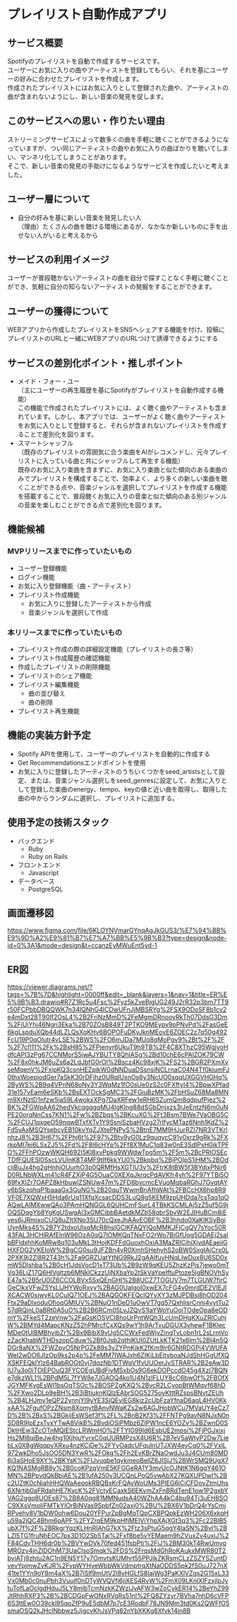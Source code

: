# プレイリスト自動作成アプリ

## サービス概要
Spotifyのプレイリストを自動で作成するサービスです。<br>
ユーザーにお気に入りの曲やアーティストを登録してもらい、それを基にユーザーの好みに合わせたプレイリストを作成します。<br>
作成されたプレイリストにはお気に入りとして登録された曲や、アーティストの曲が含まれないようにし、新しい音楽の発見を促します。

## このサービスへの思い・作りたい理由
ストリーミングサービスによって数多くの曲を手軽に聴くことができるようになっていますが、つい同じアーティストの曲やお気に入りの曲ばかりを聴いてしまい、マンネリ化してしまうことがあります。<br>
そこで、新しい音楽の発見の手助けになるようなサービスを作成したいと考えました。

## ユーザー層について
- 自分の好みを基に新しい音楽を発見したい人<br>
（理由）たくさんの曲を聴ける環境にあるが、なかなか新しいものに手を出せない人がいると考えるから

## サービスの利用イメージ
ユーザーが普段聴かないアーティストの曲を自分で探すことなく手軽に聴くことができ、気軽に自分の知らないアーティストの発掘をすることができます。

## ユーザーの獲得について
WEBアプリから作成したプレイリストをSNSへシェアする機能を付け、投稿にプレイリストのURLと一緒にWEBアプリのURLつけて誘導できるようにする

## サービスの差別化ポイント・推しポイント
- メイド・フォー・ユー<br>
  （主にユーザーの再生履歴を基にSpotifyがプレイリストを自動作成する機能）<br>
  この機能で作成されたプレイリストには、よく聴く曲やアーティストも含まれています。しかし、本アプリでは、ユーザーがよく聴く曲やアーティストをお気に入りとして登録すると、それらが含まれないプレイリストを作成することで差別化を図ります。
- スマートシャッフル<br>
  （既存のプレイリストの雰囲気に合う楽曲をAIがレコメンドし、元々プレイリストに入っている曲と共にシャッフルして再生する機能）<br>
  既存のお気に入り楽曲を含まずに、お気に入り楽曲と似た傾向のある楽曲のみでプレイリストを構成することで、効率よく、より多くの新しい楽曲を聴くことができる点や、音楽ジャンルを選択してプレイリストを作成する機能を搭載することで、普段聴くお気に入りの音楽と似た傾向のある別ジャンルの音楽を楽しむことができる点で差別化を図ります。

## 機能候補
### MVPリリースまでに作っていたいもの
- ユーザー登録機能
- ログイン機能
- お気に入り登録機能（曲・アーティスト）
- プレイリスト作成機能
  - お気に入りに登録したアーティストから作成
  - 音楽ジャンルを選択して作成

### 本リリースまでに作っていたいもの
- プレイリスト作成の際の詳細設定機能（プレイリストの長さ等）
- プレイリスト作成履歴の確認機能
- 作成したプレイリストの削除機能
- プレイリストのシェア機能
- プレイリスト編集機能
  - 曲の並び替え
  - 曲の削除
- プレイリスト再生機能

## 機能の実装方針予定
- Spotify APIを使用して、ユーザーのプレイリストを自動的に作成する
- Get Recommendationsエンドポイントを使用
- お気に入りに登録したアーティストのうちいくつかをseed_artistsとして設定、または、音楽ジャンル選択しをseed_genresに設定して、お気に入りとして登録した楽曲のenergy、tempo、keyの値と近い曲を取得し、取得した曲の中からランダムに選択し、プレイリストに追加する。

## 使用予定の技術スタック
- バックエンド
  - Ruby
  - Ruby on Rails
- フロントエンド
  - Javascript
- データベース
  - PostgreSQL

## 画面遷移図
https://www.figma.com/file/6KLOYNVmarGYnqAgJkGUS3/%E7%94%BB%E9%9D%A2%E9%81%B7%E7%A7%BB%E5%9B%B3?type=design&node-id=0%3A1&mode=design&t=ccanzEyMWuEnt5yd-1

## ER図
https://viewer.diagrams.net/?tags=%7B%7D&highlight=0000ff&edit=_blank&layers=1&nav=1&title=ER%E5%9B%B3.drawio#R7Z1Rc5u4Fsc%2Fyz5kZveBjgUG249J2rR32p3bm7TT9r50FCPbbDBQQWK7n34lQNhG4ICDwUFnJjMBSRYg%2FSX9ODoSF8b1cv2e4mDxt28T90If2OsL4%2B2FriNzMmD%2FeMgmDRnooyRkTh07DdsG3Dm%2FiUiYhj46Ngn3Eka%2B70ZOsB849T2PTKO9MEypv9pPNvPd%2FasGeE6kgLspduXQb44dLZLQsXgKHv6BOPOFuDKyJknMEovE6ZOEC2z7q50g492FcU19P0qOlutr4vLSE%2BWS%2FO6mJDa7MUq8qMoPgv9%2Bt%2F%2F%2F7cfl11%2Fk%2BsH85%2FPjenyr6UkuT9h9TB%2F4C8XThzC95WgjyoHdfcAPI3zPg67CCNMorS5jwAJYBUTY8QhlASg%2Bd10chE6cPAlZOK79CW%2F8x0hkJM6uZs6a2LdJbfG0rOI%2Bscz4Kc98xjK%2FS2%2BGR2PXmXvseMqenV%2FxipKQ3csnHEZpikW0dNNDuaDSsnsiNCLrnaC04N4Tf0kiumFJ0thxWoepiodGer7aSkK30rDFjhz0URqIUxnOs6y3NcUO0sqqUXGGVHGHq%2ByWS%2B9q4VPnN68oNy3Y3WqMz1fO0sUe0zS2c0FXftyI4%2BpwXPfad31e157vEam6eSKb%2BsEXTOckSgMC3%2FGiuBzMK%2FbHSuZ68Ma8MNm9XrNztD1nfzw5ja59L4wokxXPg7DaXRFew1eRH6SZumQm8qdpufPjez%2BK%2FGWpAA62hedVkcqgqgqMU4lgKIng88dSGbDnjxzs3rJeEntzN6m0uNPE20orqNnCss7KN1%2Fw%2BZbqs%2BKcuXG%2Ft3Bsm7BWe7VaOBG5C%2FCUJ1qxgeO59nqwBTxfXTv1Y9SsnjSzbaHVzg27rIfycMTaz6Nnh1KdZ%2Fd5vAxMSQYsebcyEB10kvYqZJXtePNPyS%2BtnE7MM9HJurRZI7NR3VTKrlnhzJ8%2B3H67%2FPhj6t%2F97%2Btv9yG0Lz9quqycC91y0xrz9gRk%2FXrkpMI7ei6LSxZJ5%2Fd%2F8l6cHYp%2Ff8X1MuC1q83w0nE3SdIPxH0ikTPFO%2FFhPOzwWKQH692I5KI8xvPpkg9WWdwTpg5m%2F5m%2BcPRIOSEcTDfFQUESl0SscLVUlnK8T4MF9tIf6kkYU0%2Bkpbq%2BjPOIpS1iHM%2BOdcijBuJx4hg2gHnhjOUurhO3p0QRMfHsXGTlU3v%2FtrK8tBW5f3BYdjxPNir6D0RLNbWXLm41cR4FZXjP4G5OuaC0XEXqJkrqcPdAVKfr4yh%2F97YTBi5O69fxXIZr7OAPZ8kHbuwlZSNUw47m%2FD8bycmcEVuqMqbaRGhJ7GvqtAYv6bSkzqhqP1baaaGx3GuNG%2B20quTWwmBnAfhWAt%2FBCcHX6hp8R9VF0E7XQWxH5Hda6rUq11XfqXcsacDDS3LuQ8g5KEM9zpUHDda7csTqq1qOAQwLAIMXwwQAo3PAmHQNGGL6QUHCmFSurL4TBkKSCMLAj5zZ5uf5G9jOQSDqgYb8YgKgUSwgAI3xGMCibbBAetdkMZb58qbrSbvW2EJIHuBCm8iEyes6jJRmixoCUQ8uZItXNp3SU70cQxeJhAAvEOBF%2B3hhdo0XaKIKSyBgiUynMks4S%2B7Y2tdxoUlxqMcR8hsIGClKFAQYIQoMMKJFjCgQV7sYoc50R43FAL3HCHlRAfEInW96OzA0qQ7lOMKQqTNxFO2rWo7BiGfUog5GDAEj2saIbBFldxhhKoMRw8q103uMkL3tHojKDFFdGuoxhOxiA3MaZRICihiXjydAEaeiiGHXFDG2VKEIoW%2BgCG0su9JFZBn4vR0XmhSHehyhS2oBW0SxgIAiCrx0L2PXK9j2Zl8R2T43h%2Fa9GRZUatYtNG9RkJ2gAAlfuvHNqLIwDux8U6SD0xmW5Dlshba%2B0cH1JdsVocD1xT73Ub%2B9zW9qKEU5ZhzKzPjs7jewo0mTVq36LjZ17Q6HlVgltzb6MNkICkzzUjNXbaYp2tSkVaYpeIftuPtoze5lgBNOVhSyE47a%2B5rU0IZ6CCOLBVx5SxQEnGHI%2B8UCZ7TOGUV7m7TLGUW7firCGeClkxVFwZ5YsLlJHYWoRxvy%2BAG0UaIgoI0xwEX7cFG4v0mrdDE2VIEJIXCACW0sjwyKL0CuIQ71OEJ%2BAQGOKFEQcIQYvXY3zMJPDBsi8hOD204Ftx29aDlxoduOfioqGMIUV%2BNuO1nDeD1uOwVT7gq57QxhlisrCnni4vytTu257dRQinL0aBRt0A5uO%2B2B6RCm05LvJZQvS1IaYWoYuOojTOdeOpa8eODmY%2FkeST2zeVnw%2FaGsKOSVCI8hoUrPntWQh3LcUmDHgKXuZRICuhjW%2BMYd4MapcKNzZ52hPMrcfCxXQs9wY1h9ArTvuDGUX3vhewF1BKIecMDeOtUlBMBhyibZr%2Bx9BibX9vUg5CCWxFedWjvZingTvLobn1rL2sLrmVozZacKhabWTHDszopCduw%2Bf0Jsb2qthlKUI0ZUtLkKTK21x6Im%2BI4n5QDGr8aNX%2FWZpvO5NrPGZk89s3yZYPnKikK2fKm9Ir6GNtRDGPi4VWUFAWeI2wDO6JIzOp9ks2p4p%2FeMM7IWAJxh6ZIKiLbEjtvboaNJdShHGgUfXQXSKFEQkIYlz64BabROGt0vj7dqzNb1DTWqV1fvUUOerJvSTRAR%2B2eAw3DlU7u3o0iTOlEPOuQ3FYCOEgUBdFiyMSxbOs9G6ekDOPccdO45g4XzI7BQNe7dkzWL1%2BPdM5L7fYW8e7JGAOQ4ko1U4N1zlFLUY8cC6bwOf%2FBOfXJGYMFKygEsWI1bsOqTSOc%2BOSPZgKXQ%2BvcR2LCyopBtWMqvf68hD%2FXwo2DLp9eBH%2B3iBtiuknKQlzEAbrSOG5275oyKtttRZspsBNvtZEUh%2B4LHJmy1eQP22ynnjYI9yYE3SiQEvIEG8kjz2cUbFzaYfnaD6aqL4HV0KkxAA%2FgufOPzZNsm8XomytBAnvNWaKZs2w6AGJHobWCu7MVaUY4eCz7D%2B%2BxS%2BGkijEsWSef3f%2FL%2BnB2Kf3%2FFNTPg9avN8NJxN0nSD8R9IpEzxTvxYTwA8VikB%2BvdiOSiPMbz6ZIPW1ncE6YOZv%2BZwnD0SDktHEw3ZcOTnMQlEStcLRWmHO%2FTYIG99Id6EsbUE2mpsi%2FjPGJxixjHs2Ml8qiBeJw4hg1lXjhjuYvrxC0qUURMPzsX4U6R%2B7eV5aWtyP2Dw7LjebLx0X8gWqqpvXRxu4nzKCjDe%2FYyOadcUFquInUTJXW4eyCq0%2FVxlL972wkDho5JsOO5DN3YwR%2FOkg%2Fh2EvKBrZNaOwdJu3J4CUm80MD6j3aSHoE9XY%2BKYsK%2FIJvuqbe1qykmeoBellZ6JISlJ%2BWrSMQ9UgX7KQ1NASMgRB8y%2B0coKPzqVmE5KFGGeRA1Y3mvUcOJNtK1N6gqY461OMN%2BPpvdQkBbiAE%2B1ufA250v3UCQnLPoQ5vwAbX27KQXUPDwI%2Bc2UZtK0cNjahHHQWaAeookRBQBxKrFQAyWoUMs3PIEG6jCjCFDovZtmUhs6XNrtjb0aFRdahHE7KvcK%2FVctyECaxkS6EKvmZxFnBRdTenE1ow1P2gxbYVAG2ggq8UOEs87%2B8A0qg81MMNudsA40WZhAA4kC4bu94Tj3uEH8SOC9XXsVmoIiFMTkYIOrBiNVas9SpbfZn02axj0%2BU%2BX6V1bDrQ4rYsCmjRPvehv8V1bDW0ohw6Dou20YFPurZpBgMqTQpCXBPQpkEzWH206X6xkqHu59a2jQC4Bhm6pAPF%2FYZrqEM9kpHfjMEIViYhpXAjXGt3q3%2Fc22BIB5ubX7f%2F%2BRkgrYqzKLHnRIAhG7kX%2Ftz3sPtuG5qgY4IaSN%2BvI%2BLZl5TG1fruNhEOC7px3D1O2Sb5Taj%2Fxf8be5vYEMaem9hZVuxZv4uxiJ%2F84CdvTHH6dr0b%2BVYwDVk70fed451fsbPtj%2FiJ%2BM30kT4RwUmyqMROzv4jnZIDOhM73UaClsoSmqk%2FDS%2FrqsMdGhRoKAukxMWR80T2bviATj9zhtu2AC1n9EN5Y17y7OmvtsKUMhrt55PPJikZKRsmCLzZSZYSZuntDvevYpjmwZvKJR%2FvpWYHyeWbbWkVdmptrqXtNaODDS5pk2fS0uJ727nX41te1YYn9oY8m4aX%2B7iSlf9mUtV2l8vHGLfS8IajWg3PaKXlVZgs2G15xL33Vx0Mb0c0nuPbh3Vuujf0nDTyWVQVfj6jiXES4RvW%2FmX09LKnlXIFzxjlpJytuTofLaOclgdHduJ5LY8mlbTcmNzkKZWzlJvAFW3wZoCykER14%2BeYhZ99JtRhhRXP3%2B%2BCDGpFwONxRVgRs51nI%2FQ8ZYzyr7BVha7nhD6cVFP6S3ttEw0O39ckl95qoZfP9uE5dbM7p7cE3RodbF78JN9Mm3td0Ks2QWFfO5smaOSQ2kJHclNbbwz5JjgcvKhJsVPq82nYbXKKg8Xfvk14in8B
